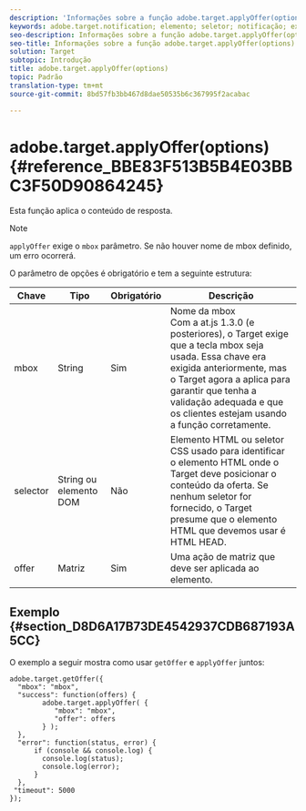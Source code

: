 ```yaml
---
description: 'Informações sobre a função adobe.target.applyOffer(options) para at.js. '
keywords: adobe.target.notification; elemento; seletor; notificação; extensão
seo-description: Informações sobre a função adobe.target.applyOffer(options) da biblioteca at.js de JavaScript do Adobe Target.
seo-title: Informações sobre a função adobe.target.applyOffer(options) da biblioteca at.js de JavaScript do Adobe Target.
solution: Target
subtopic: Introdução
title: adobe.target.applyOffer(options)
topic: Padrão
translation-type: tm+mt
source-git-commit: 8bd57fb3bb467d8dae50535b6c367995f2acabac

---
```



# adobe.target.applyOffer(options) {#reference_BBE83F513B5B4E03BBC3F50D90864245}

Esta função aplica o conteúdo de resposta.

>[!NOTE]
>
>`applyOffer` exige o `mbox` parâmetro. Se não houver nome de mbox definido, um erro ocorrerá.

O parâmetro de opções é obrigatório e tem a seguinte estrutura:

| Chave | Tipo | Obrigatório | Descrição |
|--- |--- |--- |--- |
| mbox | String | Sim | Nome da mbox<br>Com a at.js 1.3.0 (e posteriores), o Target exige que a tecla mbox seja usada. Essa chave era exigida anteriormente, mas o Target agora a aplica para garantir que tenha a validação adequada e que os clientes estejam usando a função corretamente. |
| selector | String   ou elemento DOM | Não | Elemento HTML ou seletor CSS usado para identificar o elemento HTML onde o Target deve posicionar o conteúdo da oferta. Se nenhum seletor for fornecido, o Target presume que o elemento HTML que devemos usar é HTML HEAD. |
| offer | Matriz | Sim | Uma ação de matriz que deve ser aplicada ao elemento. |

## Exemplo {#section_D8D6A17B73DE4542937CDB687193A5CC}

O exemplo a seguir mostra como usar `getOffer` e `applyOffer` juntos:

```
adobe.target.getOffer({   
  "mbox": "mbox",   
  "success": function(offers) {           
        adobe.target.applyOffer( {  
           "mbox": "mbox", 
           "offer": offers  
        } ); 
  },   
  "error": function(status, error) {           
      if (console && console.log) { 
        console.log(status); 
        console.log(error); 
      } 
  }, 
 "timeout": 5000 
}); 
```
